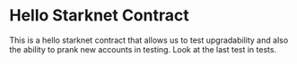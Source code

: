 # Hello Starknet Contract

This is a hello starknet contract that allows us to test upgradability and also the ability to prank new accounts in testing. Look at the last test in tests.